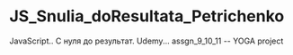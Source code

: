 # JS_Snulia_doResultata_Petrichenko
JavaScript.. С нуля до результат. Udemy...
       assgn_9_10_11    -- YOGA project

